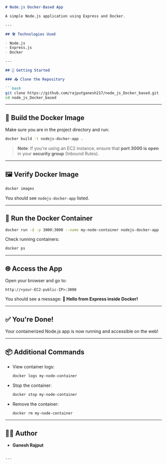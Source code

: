 

````markdown
# Node.js Docker-Based App

A simple Node.js application using Express and Docker.

---

## 🛠️ Technologies Used

- Node.js
- Express.js
- Docker

---

## 🚀 Getting Started

### 📥 Clone the Repository

```bash
git clone https://github.com/rajputganesh217/node_js_Docker_based.git
cd node_js_Docker_based
````

---

## 🧱 Build the Docker Image

Make sure you are in the project directory and run:

```bash
docker build -t nodejs-docker-app .
```

> **Note**: If you're using an EC2 instance, ensure that **port 3000 is open** in your **security group** (Inbound Rules).

---

## 🖼️ Verify Docker Image

```bash
docker images
```

You should see `nodejs-docker-app` listed.

---

## 🐳 Run the Docker Container

```bash
docker run -d -p 3000:3000 --name my-node-container nodejs-docker-app
```

Check running containers:

```bash
docker ps
```

---

## 🌐 Access the App

Open your browser and go to:

```
http://<your-EC2-public-IP>:3000
```

You should see a message:
**🚀 Hello from Express inside Docker!**

---

## ✅ You're Done!

Your containerized Node.js app is now running and accessible on the web!

---

## 📦 Additional Commands

* View container logs:

  ```bash
  docker logs my-node-container
  ```

* Stop the container:

  ```bash
  docker stop my-node-container
  ```

* Remove the container:

  ```bash
  docker rm my-node-container
  ```

---

## 👨‍💻 Author

* **Ganesh Rajput**

````

---


